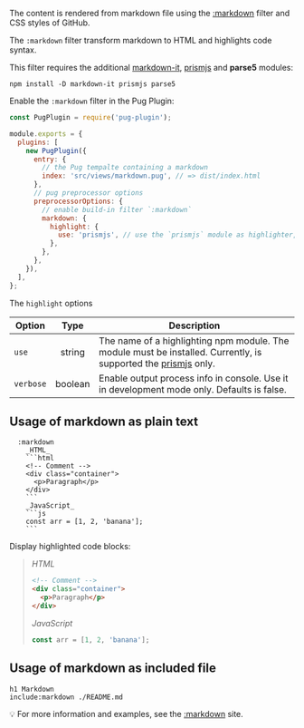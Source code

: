 The content is rendered from markdown file using the [:markdown](https://github.com/webdiscus/pug-loader) filter and CSS styles of GitHub.

The `:markdown` filter transform markdown to HTML and highlights code syntax.

This filter requires the additional [markdown-it](https://github.com/markdown-it/markdown-it), [prismjs](https://prismjs.com) and **parse5** modules:
```
npm install -D markdown-it prismjs parse5
```

Enable the `:markdown` filter in the Pug Plugin:
```js
const PugPlugin = require('pug-plugin');

module.exports = {
  plugins: [
    new PugPlugin({
      entry: {
        // the Pug tempalte containing a markdown
        index: 'src/views/markdown.pug', // => dist/index.html
      },
      // pug preprocessor options
      preprocessorOptions: {
        // enable build-in filter `:markdown`
        markdown: {
          highlight: {
            use: 'prismjs', // use the `prismjs` module as highlighter, must be installed
          },
        },
      },
    }),
  ],
};
```

The `highlight` options

| Option    |  Type   | Description                                                                                                                           |
|-----------|:-------:|---------------------------------------------------------------------------------------------------------------------------------------|
| `use`     | string  | The name of a highlighting npm module. The module must be installed. Currently, is supported the [prismjs](https://prismjs.com) only. |
| `verbose` | boolean | Enable output process info in console. Use it in development mode only. Defaults is false.                                            |


## Usage of markdown as plain text
```pug
  :markdown
    _HTML_
    ```html
    <!-- Comment -->
    <div class="container">
      <p>Paragraph</p>
    </div>
    ```
    _JavaScript_
    ```js
    const arr = [1, 2, 'banana'];
    ```
```

Display highlighted code blocks:

> _HTML_
> ```html
> <!-- Comment -->
> <div class="container">
>   <p>Paragraph</p>
> </div>
> ```
> _JavaScript_
> ```js
> const arr = [1, 2, 'banana'];
> ```

## Usage of markdown as included file

```pug
h1 Markdown
include:markdown ./README.md
```

💡 For more information and examples, see the [:markdown](https://webdiscus.github.io/pug-loader/pug-filters/markdown.html) site.
